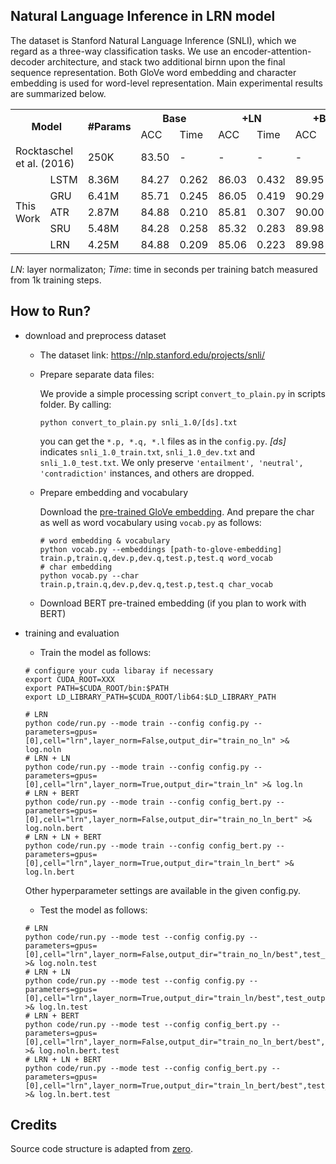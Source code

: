 ## Natural Language Inference in LRN model

The dataset is Stanford Natural Language Inference (SNLI), which we regard as a three-way classification tasks. 
We use an encoder-attention-decoder architecture, and stack two additional birnn upon the final sequence representation.
Both GloVe word embedding and character embedding is used for word-level representation.
Main experimental results are summarized below.

 <table>
  <tr>
    <th colspan="2" rowspan="2">Model</th>
    <th rowspan="2">#Params</th>
    <th colspan="2">Base</th>
    <th colspan="2">+LN</th>
    <th colspan="2">+BERT</th>
    <th colspan="2">+LN+BERT</th>
  </tr>
  <tr>
    <td>ACC</td>
    <td>Time</td>
    <td>ACC</td>
    <td>Time</td>
    <td>ACC</td>
    <td>Time</td>
    <td>ACC</td>
    <td>Time</td>
  </tr>
  <tr>
    <td colspan="2">Rocktaschel et al. (2016)</td>
    <td>250K</td>
    <td>83.50</td>
    <td>-</td>
    <td>-</td>
    <td>-</td>
    <td>-</td>
    <td>-</td>
    <td>-</td>
    <td>-</td>
  </tr>
  <tr>
    <td rowspan="5">This <br>Work</td>
    <td>LSTM</td>
    <td>8.36M</td>
    <td>84.27</td>
    <td>0.262</td>
    <td>86.03</td>
    <td>0.432</td>
    <td>89.95</td>
    <td>0.544</td>
    <td>90.49</td>
    <td>0.696</td>
  </tr>
  <tr>
    <td>GRU</td>
    <td>6.41M</td>
    <td>85.71</td>
    <td>0.245</td>
    <td>86.05</td>
    <td>0.419</td>
    <td>90.29</td>
    <td>0.529</td>
    <td>90.10</td>
    <td>0.695</td>
  </tr>
  <tr>
    <td>ATR</td>
    <td>2.87M</td>
    <td>84.88</td>
    <td>0.210</td>
    <td>85.81</td>
    <td>0.307</td>
    <td>90.00</td>
    <td>0.494</td>
    <td>90.28</td>
    <td>0.580</td>
  </tr>
  <tr>
    <td>SRU</td>
    <td>5.48M</td>
    <td>84.28</td>
    <td>0.258</td>
    <td>85.32</td>
    <td>0.283</td>
    <td>89.98</td>
    <td>0.543</td>
    <td>90.09</td>
    <td>0.555</td>
  </tr>
  <tr>
    <td>LRN</td>
    <td>4.25M</td>
    <td>84.88</td>
    <td>0.209</td>
    <td>85.06</td>
    <td>0.223</td>
    <td>89.98</td>
    <td>0.488</td>
    <td>89.93</td>
    <td>0.506</td>
  </tr>
</table>

*LN*: layer normalizaton; *Time*: time in seconds per training batch measured from 1k training steps.

## How to Run?

- download and preprocess dataset

  - The dataset link: https://nlp.stanford.edu/projects/snli/
  - Prepare separate data files:
    
    We provide a simple processing script `convert_to_plain.py` in scripts folder. By calling:
    ```
    python convert_to_plain.py snli_1.0/[ds].txt
    ```
    you can get the `*.p, *.q, *.l` files as in the `config.py`. *[ds]* indicates `snli_1.0_train.txt`, 
    `snli_1.0_dev.txt` and `snli_1.0_test.txt`. We only preserve `'entailment', 'neutral', 'contradiction'` instances, 
    and others are dropped.
    
  - Prepare embedding and vocabulary
  
    Download the [pre-trained GloVe embedding](http://nlp.stanford.edu/data/glove.840B.300d.zip). And prepare 
    the char as well as word vocabulary using `vocab.py` as follows:
    ```
    # word embedding & vocabulary
    python vocab.py --embeddings [path-to-glove-embedding] train.p,train.q,dev.p,dev.q,test.p,test.q word_vocab
    # char embedding
    python vocab.py --char train.p,train.q,dev.p,dev.q,test.p,test.q char_vocab
    ```
    
   - Download BERT pre-trained embedding (if you plan to work with BERT)

- training and evaluation

  - Train the model as follows:
  ```
  # configure your cuda libaray if necessary
  export CUDA_ROOT=XXX
  export PATH=$CUDA_ROOT/bin:$PATH
  export LD_LIBRARY_PATH=$CUDA_ROOT/lib64:$LD_LIBRARY_PATH

  # LRN
  python code/run.py --mode train --config config.py --parameters=gpus=[0],cell="lrn",layer_norm=False,output_dir="train_no_ln" >& log.noln
  # LRN + LN
  python code/run.py --mode train --config config.py --parameters=gpus=[0],cell="lrn",layer_norm=True,output_dir="train_ln" >& log.ln
  # LRN + BERT
  python code/run.py --mode train --config config_bert.py --parameters=gpus=[0],cell="lrn",layer_norm=False,output_dir="train_no_ln_bert" >& log.noln.bert
  # LRN + LN + BERT
  python code/run.py --mode train --config config_bert.py --parameters=gpus=[0],cell="lrn",layer_norm=True,output_dir="train_ln_bert" >& log.ln.bert
  ```
  Other hyperparameter settings are available in the given config.py.
  
  - Test the model as follows:
  ```
  # LRN
  python code/run.py --mode test --config config.py --parameters=gpus=[0],cell="lrn",layer_norm=False,output_dir="train_no_ln/best",test_output="out.noln" >& log.noln.test
  # LRN + LN
  python code/run.py --mode test --config config.py --parameters=gpus=[0],cell="lrn",layer_norm=True,output_dir="train_ln/best",test_output="out.ln" >& log.ln.test
  # LRN + BERT
  python code/run.py --mode test --config config_bert.py --parameters=gpus=[0],cell="lrn",layer_norm=False,output_dir="train_no_ln_bert/best",test_output="out.noln.bert" >& log.noln.bert.test
  # LRN + LN + BERT
  python code/run.py --mode test --config config_bert.py --parameters=gpus=[0],cell="lrn",layer_norm=True,output_dir="train_ln_bert/best",test_output="out.ln.bert" >& log.ln.bert.test
  ```

## Credits

Source code structure is adapted from [zero](https://github.com/bzhangGo/zero).